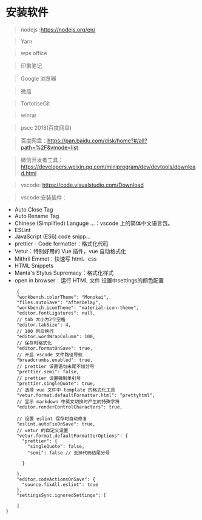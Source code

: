 # 安装软件

> nodejs :https://nodejs.org/en/

> Yarn 

> wps office

> 印象笔记

> Google 浏览器


> 微信

> TortotiseGit

> winrar

> pscc 2018(百度网盘)

> 百度网盘：https://pan.baidu.com/disk/home?#/all?path=%2F&vmode=list

> 微信开发者工具：https://developers.weixin.qq.com/miniprogram/dev/devtools/download.html

> vscode: https://code.visualstudio.com/Download

> vscode:安装插件：

- Auto Close Tag
- Auto Rename Tag
- Chinese (Simplified) Languge ...：vscode 上的简体中文语言包。
- ESLint
- JavaScript (ES6) code snipp...
- prettier - Code formatter：格式化代码
- Vetur：特别好用的 Vue 插件，vue 自动格式化
- Mithril Emmet：快速写 html、css
- HTML Snippets
- Manta's Stylus Supremacy：格式化样式
- open in browser：运行 HTML 文件
设置中settings的颜色配置
```
    {
    "workbench.colorTheme": "Monokai",
    "files.autoSave": "afterDelay",
    "workbench.iconTheme": "material-icon-theme",
    "editor.fontLigatures": null,
    // tab 大小为2个空格
    "editor.tabSize": 4,
    // 100 列后换行
    "editor.wordWrapColumn": 100,
    // 保存时格式化
    "editor.formatOnSave": true,
    // 开启 vscode 文件路径导航
    "breadcrumbs.enabled": true,
    // prettier 设置语句末尾不加分号
    "prettier.semi": false,
    // prettier 设置强制单引号
    "prettier.singleQuote": true,
    // 选择 vue 文件中 template 的格式化工具
    "vetur.format.defaultFormatter.html": "prettyhtml",
    // 显示 markdown 中英文切换时产生的特殊字符
    "editor.renderControlCharacters": true,

    // 设置 eslint 保存时自动修复
    "eslint.autoFixOnSave": true,
    // vetur 的自定义设置
    "vetur.format.defaultFormatterOptions": {
      "prettier": {
        "singleQuote": false,
        "semi": false // 去掉代码结尾分号

      }

    },
    "editor.codeActionsOnSave": {
      "source.fixAll.eslint": true
    },
    "settingsSync.ignoredSettings": [

    ]
}
```


